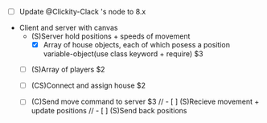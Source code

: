 - [ ] Update @Clickity-Clack 's node to 8.x
* Client and server with canvas
    * (S)Server hold positions + speeds of movement 
        - [x] Array of house objects, each of which posess a position variable-object(use class keyword + require) $3
    - [ ] (S)Array of players $2
    - [ ] (CS)Connect and assign house  $2
    - [ ] (C)Send move command to server $3
    // - [ ] (S)Recieve movement + update positions
    // - [ ] (S)Send back positions 
    
